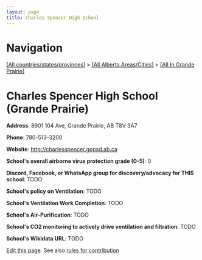 ```yaml
---
layout: page
title: Charles Spencer High School
---
```

# Navigation

[[All countries/states/provinces]](../../..) > [[All Alberta Areas/Cities]](../..) > [[All In Grande Prairie]](..)

# Charles Spencer High School (Grande Prairie)

**Address**: 8901 104 Ave, Grande Prairie, AB T8V 3A7

**Phone**: 780-513-3200

**Website**: <http://charlesspencer.gppsd.ab.ca>

**School's overall airborne virus protection grade (0-5)**: 0

**Discord, Facebook, or WhatsApp group for discovery/advocacy for THIS school**: TODO

**School's policy on Ventilation**: TODO

**School's Ventilation Work Completion**: TODO

**School's Air-Purification**: TODO

**School's CO2 monitoring to actively drive ventilation and filtration**: TODO

**School's Wikidata URL**: TODO


[Edit this page](https://github.com/ventilate-schools/AB/edit/main/./Grande_Prairie/Charles_Spencer_High_School.md). See also [rules for contribution](../../../contribution-rules/)